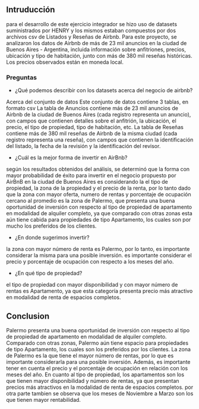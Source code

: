 ## Intruducción

para el desarrollo de este ejercicio integrador se hizo uso de datasets suministrados por HENRY y los mismos estaban compuestos por dos archivos csv de Listados y Reseñas de Airbnb. Para este proyecto, se analizaron los datos de Airbnb de más de 23 mil anuncios en la ciudad de Buenos Aires - Argentina, incluida información sobre anfitriones, precios, ubicación y tipo de habitación, junto con más de 380 mil reseñas históricas. Los precios observados están en moneda local.

### Preguntas 

* ¿Qué podemos describir con los datasets acerca del negocio de airbnb?

Acerca del conjunto de datos
Este conjunto de datos contiene 3 tablas, en formato csv
La tabla de Anuncios contiene más de 23 mil anuncios de Airbnb de la ciudad de Buenos Aires (cada registro representa un anuncio), con campos que contienen detalles sobre el anfitrión, la ubicación, el precio, el tipo de propiedad, tipo de habitación, etc.
La tabla de Reseñas contiene más de 380 mil reseñas de Airbnb de la misma ciudad (cada registro representa una reseña), con campos que contienen la identificación del listado, la fecha de la revisión y la identificación del revisor.

* ¿Cuál es la mejor forma de invertir en AirBnb?

según los resultados obtenidos del análisis, se determinó que la forma con mayor probabilidad de éxito para invertir en el negocio propuesto por AirBnB en la ciudad de Buenos Aires es considerando la el tipo de propiedad, la zona de la propiedad y el precio de la renta, por lo tanto dado que la zona con mayor oferta, numero de rentas y porcentaje de ocupación cercano al promedio es la zona de Palermo, que presenta una buena oportunidad de inversión con respecto al tipo de propiedad de apartamento en modalidad de alquiler completo, ya que comparado con otras zonas esta aún tiene cabida para propiedades de tipo Apartamento, los cuales son por mucho los preferidos de los clientes.

* ¿En donde sugerimos invertir?

la zona con mayor número de renta es Palermo, por lo tanto, es importante considerar la misma para una posible inversión. es importante considerar el precio y porcentaje de ocupación con respecto a los meses del año.

* ¿En qué tipo de propiedad?

el tipo de propiedad con mayor disponibilidad y con mayor número de rentas es Apartamento, ya que esta categoría presenta precio más atractivo en modalidad de renta de espacios completos.

## Conclusion

Palermo presenta una buena oportunidad de inversión con respecto al tipo de propiedad de apartamento en modalidad de alquiler completo. Comparado con otras zonas, Palermo aún tiene espacio para propiedades de tipo Apartamento, los cuales son los preferidos por los clientes.
La zona de Palermo es la que tiene el mayor número de rentas, por lo que es importante considerarla para una posible inversión. Además, es importante tener en cuenta el precio y el porcentaje de ocupación en relación con los meses del año. En cuanto al tipo de propiedad, los apartamentos son los que tienen mayor disponibilidad y número de rentas, ya que presentan precios más atractivos en la modalidad de renta de espacios completos. por otra parte tambien se observa que los meses de Noviembre a Marzo son los que tienen mayor rentabilidad.
